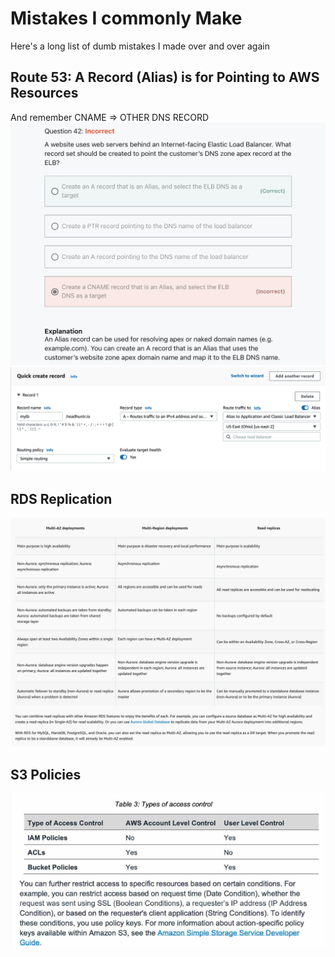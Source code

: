 # Mistakes I commonly Make
Here's a long list of dumb mistakes I made over and over again

## Route 53: A Record (Alias) is for Pointing to AWS Resources
And remember CNAME => OTHER DNS RECORD
![Q1](images/mistake_01a.png)
![Q1](images/mistake_01b.png)

## RDS Replication
![Q2](images/mistake_02.png)

## S3 Policies
![Q3](images/mistake_03.png)
